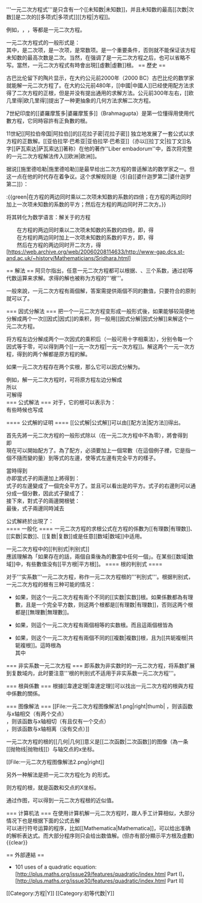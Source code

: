 '''一元二次方程式'''是只含有一个[[未知数|未知数]]，并且未知数的最高[[次数|次数]]是二次的[[多项式|多项式]][[方程|方程]]。

例如，<math>x^2-3x+2= 0</math>，<math>\left (3-2i \right)x^2+\sqrt[\pi]{23-6i}x-\sin 2=0</math>，<math>t^2-3=0</math>等都是一元二次方程。

一元二次方程式的一般形式是：<math display="block">ax^2+bx+c=0 \qquad \left(a \ne 0 \right)</math>其中，<math>ax^2</math>是二次项，<math>bx</math>是一次项，<math>c</math>是常数项。<math>a \ne 0</math>是一个重要条件，否则就不能保证该方程未知数的最高次数是二次。当然，在强调了是一元二次方程之后，<math>a \ne 0</math>也可以省略不写。當然，一元二次方程式有時會出現[[虛數|虛數]]根。
== 歷史 ==

古巴比伦留下的陶片显示，在大约公元前2000年（2000 BC）古巴比伦的数学家就能解一元二次方程了。在大約公元前480年，[[中國|中國人]]已经使用配方法求得了二次方程的正根，但是并没有提出通用的求解方法。公元前300年左右，[[欧几里得|欧几里得]]提出了一种更抽象的几何方法求解二次方程。

7世紀印度的[[婆羅摩笈多|婆羅摩笈多]]（Brahmagupta）是第一位懂得用使用代數方程，它同時容許有正負數的根。

11世紀[[阿拉伯帝国|阿拉伯]]的[[花拉子密|花拉子密]] 独立地发展了一套公式以求方程的正数解。[[亚伯拉罕·巴希亚|亚伯拉罕·巴希亚]]（亦以[[拉丁文|拉丁文]]名字[[萨瓦索达|萨瓦索达]]著称）在他的著作''Liber embadorum''中，首次将完整的一元二次方程解法传入[[欧洲|欧洲]]。

据说[[施里德哈勒|施里德哈勒]]是最早给出二次方程的普适解法的数学家之一。但这一点在他的时代存在着争议。这个求解规则是（引自[[婆什迦罗第二|婆什迦罗第二]]）：

:{{green|在方程的两边同时乘以二次项未知数的系数的四倍；在方程的两边同时加上一次项未知数的系数的平方；然后在方程的两边同时开二次方。}}

将其转化为数学语言：解关于<math>x</math>的方程 <math>ax^2+bx=-c</math>

　　在方程的两边同时乘以二次项未知数的系数的四倍，即<math>4a</math>，得<math display="block">4a^2x^2+4abx=-4ac</math>　　在方程的两边同时加上一次项未知数的系数的平方，即<math>b^2</math>，得<math display="block">4a^2x^2+4abx+b^2=-4ac+b^2</math>　　然后在方程的两边同时开二次方，得<math display="block">2ax+b=\pm\sqrt[2]{-4ac+b^2}</math> [https://web.archive.org/web/20060208114633/http://www-gap.dcs.st-and.ac.uk/~history/Mathematicians/Sridhara.html]

== 解法 ==
阿贝尔指出，任意一元二次方程都可以根据<math>a</math>、<math>b</math>、<math>c</math>三个系数，通过初等代数运算来求解。求得的解也被称为方程的'''根'''。

一般來說，一元二次方程有兩個解，答案需提供兩個不同的數值，只要符合<math>a \ne 0</math>的原則就可以了。

=== 因式分解法 ===
把一个一元二次方程变形成一般形式<math>ax^2+bx+c=0</math>後，如果<math>ax^2+bx+c=0</math>能够较简便地分解成两个一次[[因式|因式]]的乘积，则一般用[[因式分解|因式分解]]来解这个一元二次方程。

将方程左边分解成两个一次因式的乘积后（一般可用十字相乘法），分别令每一个因式等于零，可以得到两个[[一元一次方程|一元一次方程]]。解这两个一元一次方程，得到的两个解都是原方程的解。

如果一元二次方程<math>ax^2+bx+c=0</math>存在两个实根<math>x_1,x_2</math>，那么它可以因式分解为<math>a(x-x_1)(x-x_2)=0</math>。

例如，解一元二次方程<math>x^2-3x+2=0</math>时，可将原方程左边分解成<math display="block">\left (x-1 \right)\left (x-2 \right)=0</math>所以<math display="block">x-1=0 \quad x-2=0</math>可解得<math display="block">x_1=1 \quad x_2=2</math>
=== 公式解法 ===
对于<math>ax^2+bx+c=0 \qquad \left(a \ne 0 \right)</math>，它的根可以表示为：<math display="block">
x_{1,2}=\frac{-b \pm \sqrt {b^2-4ac\  }}{2a}
</math>有些時候也写成<math display="block">
x_{1,2}=\frac{2c}{-b \pm \sqrt {b^2-4ac\  }}
</math>

==== 公式解的证明 ====
[[公式解|公式解]]可以由[[配方法|配方法]]得出。

首先先將一元二次方程的一般形式<math>ax^2+bx+c=0</math>除以<math>a</math>（<math>a</math>在一元二次方程中不為零），將會得到<math display="block">x^2 + \frac{b}{a}  x + \frac{c}{a}=0</math>即<math display="block">x^2+\frac{b}{a}x=-\frac{c}{a}</math>現在可以開始配方了。為了配方，必須要加上一個常數（在這個例子裡，它是指一個不隨<math>x</math>而變的量）到等式的左邊，使等式左邊有完全平方<math>x^2+2xy+y^2</math>的樣子。

當<math>2xy=\frac{b}{a}x</math>時得到<math display="block">y=\frac{b}{2a}</math>亦即當式子的兩邊加上<math>y^2 = \frac{b^2}{4a^2}</math>將得到：<math display="block">x^2+\frac{b}{a}x+\frac{b^2}{4a^2}=-\frac{c}{a}+\frac{b^2}{4a^2}</math>式子的左邊變成了一個完全平方了。並且可以看出是<math>\left(x + \tfrac{b}{2a}\right)</math>的平方。式子的右邊則可以通分成一個分數，因此式子變成了：<math display="block">\left(x+\frac{b}{2a}\right)^2=\frac{b^2-4ac}{4a^2}</math>接下來，對式子的兩邊開根號：<math display="block">\left|x+\frac{b}{2a}\right| = \frac{\sqrt{b^2-4ac\  }}{|2a|}\Leftrightarrow x+\frac{b}{2a}=\pm\frac{\sqrt{b^2-4ac\  }}{2a}</math>最後，式子兩邊同時減去<math>\frac{b}{2a}</math>

公式解終於出現了：<math display="block">x=-\frac{b}{2a}\pm\frac{\sqrt{b^2-4ac\  }}{2a}=\frac{-b\pm\sqrt{b^2-4ac\  }}{2a}</math>
==== 一般化 ====
一元二次方程的求根公式在方程的係數为[[有理数|有理数]]、[[实数|实数]]、[[复数|复数]]或是任意[[数域|数域]]中适用。

一元二次方程中的[[判别式|判别式]]<math display="block">\sqrt{b^2-4ac}</math>應該理解為「如果存在的話，兩個自乘後為<math>b^2 - 4ac </math>的數當中任何一個」。在某些[[数域|数域]]中，有些數值没有[[平方根|平方根]]。
==== 根的判别式 ====

对于'''实系数'''一元二次方程<math>ax^2+bx+c=0 \left( 0 \right) </math>，<math>\Delta=b^2-4ac </math>称作一元二次方程根的'''判別式'''。根据判别式，一元二次方程的根有三种可能的情况：

* 如果<math>\Delta>0</math>，则这个一元二次方程有兩个不同的[[实数|实数]]根。如果係數都為有理數，且<math>\Delta</math>是一个完全平方数，则这两个根都是[[有理数|有理数]]，否则这两个根都是[[無理數|無理數]]。

* 如果<math>\Delta=0</math>，则這个一元二次方程有兩個相等的实数根。而且這兩個根皆為<math display="block">x=-\frac{b}{2a}</math>

* 如果<math>\Delta<0</math>，则这个一元二次方程有兩個不同的[[複数|複数]]根，且为[[共轭複根|共轭複根]]。這時根為<math display="block">\begin{align}
 x &= \frac{-b}{2a} + i \frac{\sqrt {4ac - b^2}}{2a} \\
 x &= \frac{-b}{2a} - i \frac{\sqrt {4ac - b^2}}{2a} \\
\end{align}</math>其中 <math>\begin{align} i^2 &= -1 \end{align}</math>

=== 非实系数一元二次方程 ===
即系数为非实数时的一元二次方程，将系数扩展到复数域内，此时要注意'''根的判别式不适用于非实系数一元二次方程'''。

=== 根與係數 ===
根據[[韋達定理|韋達定理]]可以找出一元二次方程的根與方程中係數的關係。<math display="block">x_1+x_2=\frac{-b+ \sqrt {b^2-4ac\  }}{2a} + \frac{-b- \sqrt {b^2-4ac\  }}{2a} = \frac{-2b}{2a} = - \frac{b}{a} </math><math display="block">x_1 \cdot x_2 = \frac{-b+ \sqrt {b^2-4ac\  }}{2a} \cdot \frac{-b- \sqrt {b^2-4ac\  }}{2a} = \frac{b^2 - b^2 + 4ac}{4a^2} = \frac{4ac}{4a^2} = \frac{c}{a}</math>

=== 图像解法 ===
[[File:一元二次方程图像解法1.png|right|thumb|
<math>{\color{Red}{}\Delta>0}</math>，则该函数与x轴相交（有两个交点）
<br />
<math>{\color{Blue}{}\Delta=0}</math>，则该函数与x轴相切（有且仅有一个交点）
<br />
<math>{\color{Green}{}\Delta<0}</math>，则该函数与x轴相离（没有交点）]]

一元二次方程<math>ax^2+bx+c=0</math>的根的[[几何|几何]]意义是[[二次函数|二次函数]]<math>y=ax^2+bx+c</math>的图像（為一条[[抛物线|抛物线]]）与<math>x</math>轴交点的x坐标。

[[File:一元二次方程图像解法2.png|right]]

另外一种解法是把一元二次方程<math>ax^2+bx+c=0</math>化为<math>x^2=-\frac{b}{a}x-\frac{c}{a}</math> 的形式。

则方程<math>ax^2+bx+c=0</math>的根，就是函数<math>y=x^2</math>和<math>y=-\frac{b}{a}x-\frac{c}{a}</math>交点的X坐标。

通过作图，可以得到一元二次方程根的近似值。

=== 计算机法 ===
在使用计算机解一元二次方程时，跟人手工计算相似，大部分情况下也是根据下面的公式去解<math display="block">
x_{1,2}=\frac{-b \pm \sqrt {b^2-4ac\  }}{2a}
</math>可以进行符号运算的程序，比如[[Mathematica|Mathematica]]，可以给出准确的解析表达式。而大部分程序则只会给出数值解。(但亦有部分顯示平方根及虛數)
{{clear}}

== 外部連結 ==
* 101 uses of a quadratic equation: [http://plus.maths.org/issue29/features/quadratic/index.html Part I]，[http://plus.maths.org/issue30/features/quadratic/index.html Part II]

[[Category:方程|Y]]
[[Category:初等代数|Y]]